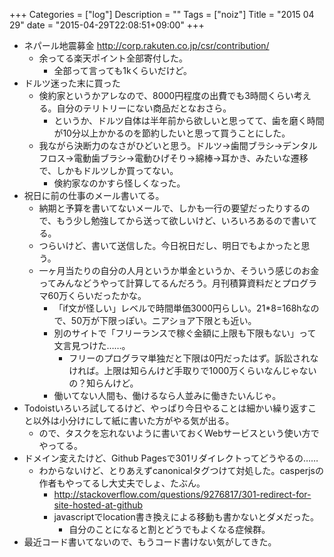 +++
Categories = ["log"]
Description = ""
Tags = ["noiz"]
Title = "2015 04 29"
date = "2015-04-29T22:08:51+09:00"
+++

* ネパール地震募金 http://corp.rakuten.co.jp/csr/contribution/
	* 余ってる楽天ポイント全部寄付した。
		* 全部って言っても1kくらいだけど。
* ドルツ迷った末に買った
	* 倹約家というかアレなので、8000円程度の出費でも3時間くらい考える。自分のテリトリーにない商品だとなおさら。
		* というか、ドルツ自体は半年前から欲しいと思ってて、歯を磨く時間が10分以上かかるのを節約したいと思って買うことにした。
	* 我ながら決断力のなさがひどいと思う。ドルツ→歯間ブラシ→デンタルフロス→電動歯ブラシ→電動ひげそり→綿棒→耳かき、みたいな遷移で、しかもドルツしか買ってない。
		* 倹約家なのかすら怪しくなった。
* 祝日に前の仕事のメール書いてる。
	* 納期と予算を書いてないメールで、しかも一行の要望だったりするので、もう少し勉強してから送って欲しいけど、いろいろあるので書いてる。
	* つらいけど、書いて送信した。今日祝日だし、明日でもよかったと思う。
	* 一ヶ月当たりの自分の人月というか単金というか、そういう感じのお金ってみんなどうやって計算してるんだろう。月刊積算資料だとプログラマ60万くらいだったかな。
		* 「if文が怪しい」レベルで時間単価3000円らしい。21*8=168hなので、50万が下限っぽい。ニアショア下限とも近い。
		* 別のサイトで「フリーランスで稼ぐ金額に上限も下限もない」って文言見つけた……。
			* フリーのプログラマ単独だと下限は0円だったはず。訴訟されなければ。上限は知らんけど手取りで1000万くらいなんじゃないの？知らんけど。
		* 働いてない人間も、働けるなら人並みに働きたいんじゃ。
* Todoistいろいろ試してるけど、やっぱり今日やることは細かい繰り返すこと以外は小分けにして紙に書いた方がやる気が出る。
	* ので、タスクを忘れないように書いておくWebサービスという使い方でやってる。
* ドメイン変えたけど、Github Pagesで301リダイレクトってどうやるの……
	* わからないけど、とりあえずcanonicalタグつけて対処した。casperjsの作者もやってるし大丈夫でしょ、たぶん。
		* http://stackoverflow.com/questions/9276817/301-redirect-for-site-hosted-at-github
		* javascriptでlocation書き換えによる移動も書かないとダメだった。
			* 自分のことになると割とどうでもよくなる症候群。
* 最近コード書いてないので、もうコード書けない気がしてきた。